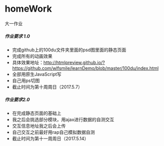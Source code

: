 # homeWork
大一作业

##### 作业要求 1.0
+ 完成github上的100du文件夹里面的psd图里面的静态页面
+ 完成所有的动画效果
+ 具体效果地址：http://htmlpreview.github.io/?https://github.com/wlfsmile/learnDemo/blob/master/100du/index.html
+ 全部用原生JavaScript写
+ 自己用ps切图
+ 截止时间为第十周周日（2017.5.7）

##### 作业要求2.0
+ 在完成静态页面的基础上
+ 我之后会挑选部分模块，用ajax进行数据的自测交互
+ 交互信息地址我之后会上传
+ 自己交互之前最好用rap自己模拟数据自测
+ 截止时间为第十一周周日（2017.5.14）